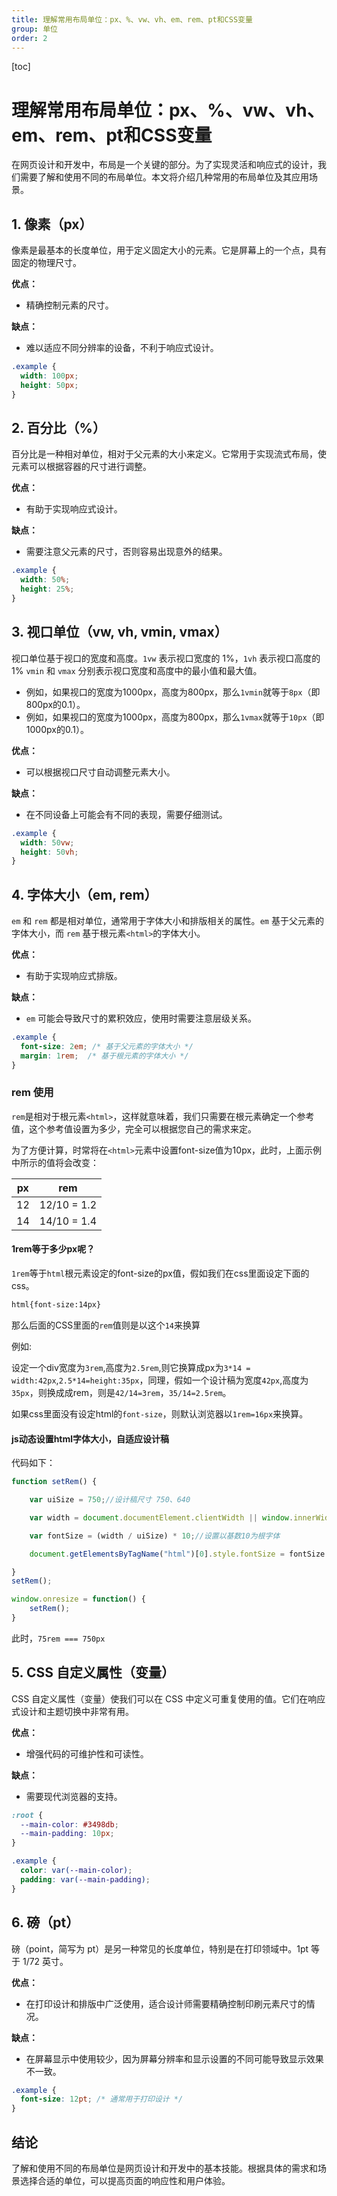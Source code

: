 ```yaml
---
title: 理解常用布局单位：px、%、vw、vh、em、rem、pt和CSS变量
group: 单位
order: 2
---
```


[toc]

# 理解常用布局单位：px、%、vw、vh、em、rem、pt和CSS变量

在网页设计和开发中，布局是一个关键的部分。为了实现灵活和响应式的设计，我们需要了解和使用不同的布局单位。本文将介绍几种常用的布局单位及其应用场景。

## 1. 像素（px）

像素是最基本的长度单位，用于定义固定大小的元素。它是屏幕上的一个点，具有固定的物理尺寸。

**优点：**
- 精确控制元素的尺寸。

**缺点：**
- 难以适应不同分辨率的设备，不利于响应式设计。

```css
.example {
  width: 100px;
  height: 50px;
}
```

## 2. 百分比（%）

百分比是一种相对单位，相对于父元素的大小来定义。它常用于实现流式布局，使元素可以根据容器的尺寸进行调整。

**优点：**
- 有助于实现响应式设计。

**缺点：**
- 需要注意父元素的尺寸，否则容易出现意外的结果。

```css
.example {
  width: 50%;
  height: 25%;
}
```

## 3. 视口单位（vw, vh, vmin, vmax）

视口单位基于视口的宽度和高度。`1vw` 表示视口宽度的 1%，`1vh` 表示视口高度的 1%
`vmin` 和 `vmax` 分别表示视口宽度和高度中的最小值和最大值。

+ 例如，如果视口的宽度为1000px，高度为800px，那么`1vmin`就等于`8px`（即800px的0.1）。
+ 例如，如果视口的宽度为1000px，高度为800px，那么`1vmax`就等于`10px`（即1000px的0.1）。

**优点：**
- 可以根据视口尺寸自动调整元素大小。

**缺点：**
- 在不同设备上可能会有不同的表现，需要仔细测试。

```css
.example {
  width: 50vw;
  height: 50vh;
}
```

## 4. 字体大小（em, rem）

`em` 和 `rem` 都是相对单位，通常用于字体大小和排版相关的属性。`em` 基于父元素的字体大小，而 `rem` 基于根元素`<html>`的字体大小。

**优点：**
- 有助于实现响应式排版。

**缺点：**
- `em` 可能会导致尺寸的累积效应，使用时需要注意层级关系。

```css
.example {
  font-size: 2em; /* 基于父元素的字体大小 */
  margin: 1rem;  /* 基于根元素的字体大小 */
}
```
### rem 使用
``rem``是相对于根元素``<html>``，这样就意味着，我们只需要在根元素确定一个参考值，这个参考值设置为多少，完全可以根据您自己的需求来定。

为了方便计算，时常将在`<html>`元素中设置font-size值为10px，此时，上面示例中所示的值将会改变：

|  px  |     rem        |
|--|--|
|  12  | 12/10 = 1.2    |
|  14  | 14/10 = 1.4    |

#### 1rem等于多少px呢？

`1rem`等于`html`根元素设定的font-size的px值，假如我们在css里面设定下面的css。

```html
html{font-size:14px}
```

那么后面的CSS里面的`rem`值则是以这个`14`来换算

例如:

设定一个div宽度为`3rem`,高度为`2.5rem`,则它换算成px为`3*14 = width:42px`,`2.5*14=height:35px`，同理，假如一个设计稿为宽度`42px`,高度为`35px`，则换成成rem，则是`42/14=3rem`，`35/14=2.5rem`。

如果css里面没有设定html的`font-size`，则默认浏览器以`1rem=16px`来换算。

#### js动态设置html字体大小，自适应设计稿
代码如下：

```js
function setRem() {

    var uiSize = 750;//设计稿尺寸 750、640

    var width = document.documentElement.clientWidth || window.innerWidth;

    var fontSize = (width / uiSize) * 10;//设置以基数10为根字体

    document.getElementsByTagName("html")[0].style.fontSize = fontSize + "px";

}
setRem();

window.onresize = function() {
    setRem();
}
```

此时，`75rem === 750px`


## 5. CSS 自定义属性（变量）

CSS 自定义属性（变量）使我们可以在 CSS 中定义可重复使用的值。它们在响应式设计和主题切换中非常有用。

**优点：**
- 增强代码的可维护性和可读性。

**缺点：**
- 需要现代浏览器的支持。

```css
:root {
  --main-color: #3498db;
  --main-padding: 10px;
}

.example {
  color: var(--main-color);
  padding: var(--main-padding);
}
```

## 6. 磅（pt）

磅（point，简写为 pt）是另一种常见的长度单位，特别是在打印领域中。1pt 等于 1/72 英寸。

**优点：**
- 在打印设计和排版中广泛使用，适合设计师需要精确控制印刷元素尺寸的情况。

**缺点：**
- 在屏幕显示中使用较少，因为屏幕分辨率和显示设置的不同可能导致显示效果不一致。

```css
.example {
  font-size: 12pt; /* 通常用于打印设计 */
}
```

## 结论

了解和使用不同的布局单位是网页设计和开发中的基本技能。根据具体的需求和场景选择合适的单位，可以提高页面的响应性和用户体验。
